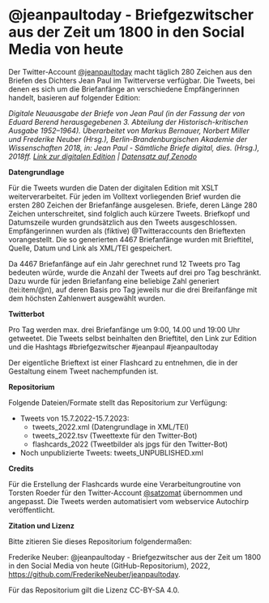 # @jeanpaultoday - Briefgezwitscher aus der Zeit um 1800 in den Social Media von heute

Der Twitter-Account [@jeanpaultoday](https://twitter.com/jeanpaultoday) macht täglich 280 Zeichen aus den Briefen des Dichters Jean Paul im Twitterverse verfügbar. Die Tweets, bei denen es sich um die Briefanfänge an verschiedene Empfängerinnen handelt, basieren auf folgender Edition:

_Digitale Neuausgabe der Briefe von Jean Paul (in der Fassung der von Eduard Berend herausgegebenen 3. Abteilung der Historisch-kritischen Ausgabe 1952–1964). Überarbeitet von Markus Bernauer, Norbert Miller und Frederike Neuber (Hrsg.), Berlin-Brandenburgischen Akademie der Wissenschaften 2018, in: Jean Paul - Sämtliche Briefe digital, dies. (Hrsg.), 2018ff. [Link zur digitalen Edition](https://www.jeanpaul-edition.de/) | [Datensatz auf Zenodo](https://doi.org/10.5281/zenodo.4109518)_ 

**Datengrundlage**

Für die Tweets wurden die Daten der digitalen Edition mit XSLT weiterverarbeitet. Für jeden im Volltext vorliegenden Brief wurden die ersten 280 Zeichen der Briefanfänge ausgelesen. Briefe, deren Länge 280 Zeichen unterschreitet, sind folglich auch kürzere Tweets. Briefkopf und Datumszeile wurden grundsätzlich aus den Tweets ausgeschlossen. Empfängerinnen wurden als (fiktive) @Twitteraccounts den Brieftexten vorangestellt. Die so generierten 4467 Briefanfänge wurden mit Brieftitel, Quelle, Datum und Link als XML/TEI gespeichert. 

Da 4467 Briefanfänge auf ein Jahr gerechnet rund 12 Tweets pro Tag bedeuten würde, wurde die Anzahl der Tweets auf drei pro Tag beschränkt. Dazu wurde für jeden Briefanfang eine beliebige Zahl generiert (tei:item/@n), auf deren Basis pro Tag jeweils nur die drei Breifanfänge mit dem höchsten Zahlenwert ausgewählt wurden. 

**Twitterbot**

Pro Tag werden max. drei Briefanfänge um 9:00, 14.00 und 19:00 Uhr getweetet. Die Tweets selbst beinhalten den Brieftitel, den Link zur Edition und die Hashtags #briefgezwitscher #jeanpaul #jeanpaultoday

Der eigentliche Brieftext ist einer Flashcard zu entnehmen, die in der Gestaltung einem Tweet nachempfunden ist.

**Repositorium**

Folgende Dateien/Formate stellt das Repositorium zur Verfügung:

* Tweets von 15.7.2022-15.7.2023: 
  * tweets_2022.xml (Datengrundlage in XML/TEI) 
  * tweets_2022.tsv (Tweettexte für den Twitter-Bot)
  * flashcards_2022 (Tweetbilder als jpgs für den Twitter-Bot)
* Noch unpublizierte Tweets: tweets_UNPUBLISHED.xml

**Credits**

Für die Erstellung der Flashcards wurde eine Verarbeitungroutine von Torsten Roeder für den Twitter-Account [@satzomat](https://twitter.com/satzomat/) übernommen und angepasst. Die Tweets werden automatisiert vom webservice Autochirp veröffentlicht.

**Zitation und Lizenz**

Bitte zitieren Sie dieses Repositorium folgendermaßen:

Frederike Neuber: @jeanpaultoday - Briefgezwitscher aus der Zeit um 1800 in den Social Media von heute (GitHub-Repositorium), 2022, https://github.com/FrederikeNeuber/jeanpaultoday.

Für das Repositorium gilt die Lizenz CC-BY-SA 4.0.